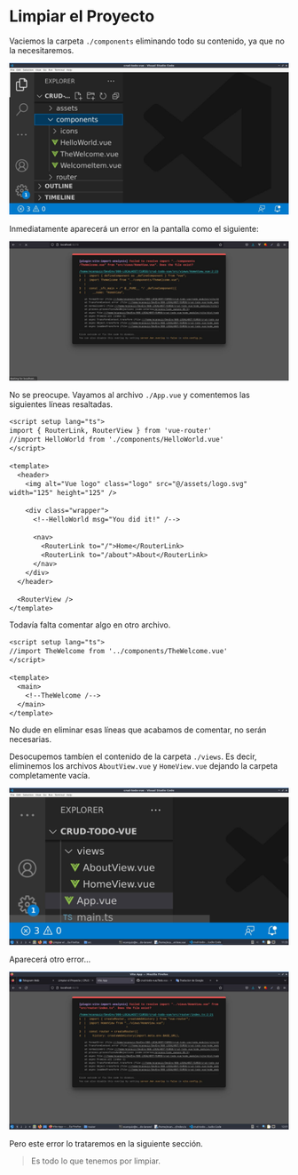 # Limpiar el Proyecto

Vaciemos la carpeta `./components` eliminando todo su contenido, ya que no la necesitaremos.

![vue-cleaning-the-project](./img/vue-cleaning-the-project-1.jpg)

Inmediatamente aparecerá un error en la pantalla como el siguiente:

![vue-cleaning-the-project](./img/vue-cleaning-the-project-2.jpg)

No se preocupe. Vayamos al archivo `./App.vue` y comentemos las siguientes líneas resaltadas.

```vue{3,11}
<script setup lang="ts">
import { RouterLink, RouterView } from 'vue-router'
//import HelloWorld from './components/HelloWorld.vue'
</script>

<template>
  <header>
    <img alt="Vue logo" class="logo" src="@/assets/logo.svg" width="125" height="125" />

    <div class="wrapper">
      <!--HelloWorld msg="You did it!" /-->

      <nav>
        <RouterLink to="/">Home</RouterLink>
        <RouterLink to="/about">About</RouterLink>
      </nav>
    </div>
  </header>

  <RouterView />
</template>
```

Todavía falta comentar algo en otro archivo.

```vue{2,7}
<script setup lang="ts">
//import TheWelcome from '../components/TheWelcome.vue'
</script>

<template>
  <main>
    <!--TheWelcome /-->
  </main>
</template>
```

No dude en eliminar esas líneas que acabamos de comentar, no serán necesarias.

Desocupemos tambíen el contenido de la carpeta `./views`. Es decir, eliminemos los archivos `AboutView.vue` y `HomeView.vue` dejando la carpeta completamente vacía. 

![vue-cleaning-the-project](./img/vue-cleaning-the-project-3.jpg)

Aparecerá otro error...

![vue-cleaning-the-project](./img/vue-cleaning-the-project-4.jpg)

Pero este error lo trataremos en la siguiente sección.

>Es todo lo que tenemos por limpiar.
